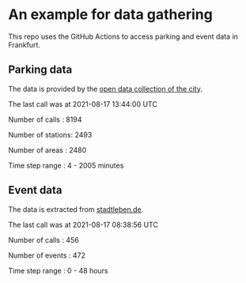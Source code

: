 # An example for data gathering

This repo uses the GitHub Actions to access parking and event data in Frankfurt.

## Parking data
The data is provided by the [open data collection of the city](https://www.offenedaten.frankfurt.de/).

The last call was at 2021-08-17 13:44:00 UTC

Number of calls   : 8194

Number of stations: 2493

Number of areas   : 2480

Time step range   :    4 - 2005 minutes


## Event data
The data is extracted from [stadtleben.de](https://stadtleben.de/frankfurt/).

The last call was at 2021-08-17 08:38:56 UTC

Number of calls   : 456

Number of events  : 472

Time step range   :   0 -  48 hours

